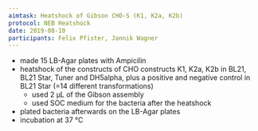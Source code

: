 ```yaml
---
aimtask: Heatshock of Gibson CHO-S (K1, K2a, K2b)
protocol: NEB Heatshock 
date: 2019-08-10
participants: Felix Pfister, Jannik Wagner
---
```

* made 15 LB-Agar plates with Ampicilin
* heatshock of the constructs of CHO constructs K1, K2a, K2b in BL21, BL21 Star, Tuner and DH5alpha, plus a positive and negative control in BL21 Star (=14 different transformations)
  * used 2 µL of the Gibson assembly
  * used SOC medium for the bacteria after the heatshock
* plated bacteria afterwards on the LB-Agar plates 
* incubation at 37 °C